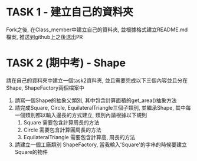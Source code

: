 # TASK 1 - 建立自己的資料夾
Fork之後, 在Class_member中建立自己的資料夾, 並根據格式建立README.md檔案, 推送到github上之後送出PR

# TASK 2 (期中考) - Shape
請在自己的資料夾中建立一個task2資料夾, 並且需要完成以下三個內容並且分在Shape, ShapeFactory兩個檔案中
1. 請寫一個Shape的抽象父類別, 其中包含計算面積的get_area()抽象方法
2. 請完成Square, Circle, EquilateralTriangle三個子類別, 並繼承Shape, 其中每一個類別都以輸入邊長的方式建立, 類別內請根據以下規則
   1. Square 需要包含計算周長的方法
   2. Circle 需要包含計算圓周長的方法
   3. EquilateralTriangle 需要包含計算高, 周長的方法
3. 請建立一個工廠類別 ShapeFactory, 當我輸入'Square'的字串的時候要建立Square的物件